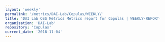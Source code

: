 ```yaml
---
layout: 'weekly'
permalink: '/metrics/DAI-Lab/Copulas/WEEKLY/'
title: 'DAI Lab OSS Metrics Metrics report for Copulas | WEEKLY-REPORT-2018-11-04'
organization: 'DAI-Lab'
repository: 'Copulas'
current_date: '2018-11-04'
---
```

